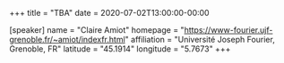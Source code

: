 +++
title = "TBA"
date = 2020-07-02T13:00:00-00:00

[speaker]
  name = "Claire Amiot"
  homepage = "https://www-fourier.ujf-grenoble.fr/~amiot/indexfr.html"
  affiliation = "Université Joseph Fourier, Grenoble, FR"
  latitude = "45.1914"
  longitude = "5.7673"
+++

